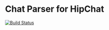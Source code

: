 # Chat Parser for HipChat
[![Build Status](https://travis-ci.org/jmarthernandez/chat-parser.svg?branch=master)](https://travis-ci.org/jmarthernandez/chat-parser)
